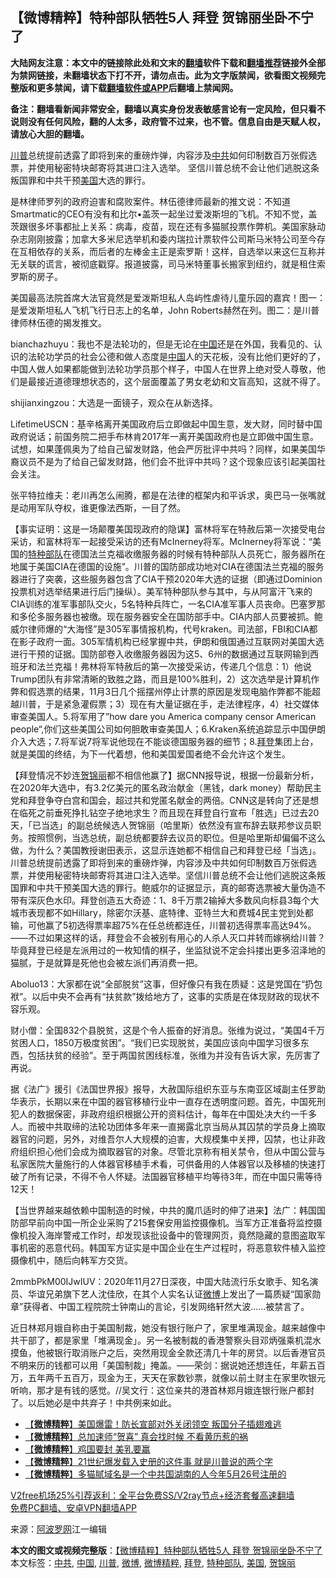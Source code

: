  <h2>【微博精粹】特种部队牺牲5人 拜登 贺锦丽坐卧不宁了</h2> <p class="notice"><b>大陆网友注意：本文中的链接除此处和文末的<a href="https://github.com/bannedbook/fanqiang" >翻墙</a>软件下载和<a href="https://github.com/killgcd/justmysocks/blob/master/README.md">翻墙推荐</a>链接外全部为禁网链接，未翻墙状态下打不开，请勿点击。此为文字版禁闻，欲看图文视频完整版和更多禁闻，请下载<a href="https://github.com/bannedbook/fanqiang">翻墙软件或APP</a>后翻墙上禁闻网。</p><p>备注：翻墙看新闻非常安全，翻墙以真实身份发表敏感言论有一定风险，但只看不说则没有任何风险，翻的人太多，政府管不过来，也不管。信息自由是天赋人权，请放心大胆的翻墙。</b></p>  <div class="entry"> <p id="summary"><a href="https://www.bannedbook.org/bnews/tag/%e5%b7%9d%e6%99%ae/" class="st_tag internal_tag" rel="tag" title="标签 川普 下的日志">川普</a>总统提前透露了即将到来的重磅炸弹，内容涉及<a href="https://www.bannedbook.org/bnews/tag/%e4%b8%ad%e5%85%b1/" class="st_tag internal_tag" rel="tag" title="标签 中共 下的日志">中共</a>如何印制数百万张假选票，并使用秘密特块邮寄将其进口注入选举。 坚信川普总统不会让他们逃脱这条叛国罪和中共干预<a href="https://www.bannedbook.org/bnews/tag/%e7%be%8e%e5%9b%bd/" class="st_tag internal_tag" rel="tag" title="标签 美国 下的日志">美国</a>大选的罪行。</p> <p id="conimg">是林律师罗列的政府迫害和腐败案件。林伍德律师最新的推文说：不知道Smartmatic的CEO有没有和比尔•盖茨一起坐过爱泼斯坦的飞机。不知不觉，盖茨跟很多坏事都扯上关系：病毒，疫苗，现在还有多猫腻投票作弊机。美国家脉动杂志刚刚披露；加拿大多米尼选举机和委内瑞拉计票软件公司斯马米特公司至今存在互相依存的关系，而后者的左棒金主正是索罗斯！这样，自选举以来这仨互称并无关联的谎言，被彻底戳穿。报道披露，司马米特董事长搬家到纽约，就是租住索罗斯的房子。</p> <p>美国最高法院首席大法官竟然是爱泼斯坦私人岛屿性虐待儿童乐园的嘉宾！图一：是爱泼斯坦私人飞机飞行日志上的名单，John Roberts赫然在列。图二：是川普律师林伍德的揭发推文。</p> <p>bianchazhuyu：我也不是法轮功的，但是无论在<span class='wp_keywordlink_affiliate'><a href="https://www.bannedbook.org/" title="中国" target="_blank">中国</a></span>还是在外国，我看见的、认识的法轮功学员的社会公德和做人态度是<a href="https://www.bannedbook.org/bnews/tag/%E4%B8%AD%E5%9B%BD/" class="st_tag internal_tag" rel="tag" title="标签 中国 下的日志">中国</a>人的天花板，没有比他们更好的了，中国人做人如果都能做到法轮功学员那个样子，中国人在世界上绝对受人尊敬，他们是最接近道德理想状态的，这个层面覆盖了男女老幼和文盲高知，这就不得了。</p>  <p>shijianxingzou：大选是一面镜子，观众在从新选择。</p> <p>LifetimeUSCN：基辛格离开美国政府后立即做起中国生意，发大财，同时替中国政府说话；前国务院二把手布林肯2017年一离开美国政府也是立即做中国生意。试想，如果蓬佩奥为了给自己留发财路，他会严厉批评中共吗？同样，如果美国华裔议员不是为了给自己留发财路，他们会不批评中共吗？这个现象应该引起美国社会关注。</p> <p>张平特拉维夫：老川再怎么闹腾，都是在法律的框架内和平诉求，奥巴马一张嘴就是动用军队夺权，谁更像法西斯，一目了然。</p> <p>【事实证明：这是一场颠覆美国现政府的隐谋】富林将军在特赦后第一次接受电台采访，和富林将军一起接受采访的还有McInerney将军。McInerney将军说：“美国的<a href="https://www.bannedbook.org/bnews/tag/%e7%89%b9%e7%a7%8d%e9%83%a8%e9%98%9f/" class="st_tag internal_tag" rel="tag" title="标签 特种部队 下的日志">特种部队</a>在德国法兰克福收缴服务器的时候有特种部队人员死亡，服务器所在地属于美国CIA在德国的设施”。川普的国防部成功地对CIA在德国法兰克福的服务器进行了突袭，这些服务器包含了CIA干预2020年大选的证据（即通过Dominion投票机对选举结果进行后门操纵）。美军特种部队参与其中，与从阿富汗飞来的CIA训练的准军事部队交火，5名特种兵阵亡，一名CIA准军事人员丧命。巴塞罗那和多伦多服务器也被缴。现在服务器安全在国防部手中。CIA内部人员要被抓。鲍威尔律师爆的“大海怪”是305军事情报机构，代号kraken。司法部，FBI和CIA都在影子政府一面。305军情机构已经掌握中共，伊朗和俄国通过互联网对美国大选进行干预的证据。国防部卷入收缴服务器因为这5、6州的数据通过互联网输到西班牙和法兰克福！弗林将军特赦后的第一次接受采访，传递几个信息：1）他说Trump团队有非常清晰的致胜之路，而且是100%胜利，2）这次选举是计算机作弊和假选票的结果，11月3日几个摇摆州停止计票的原因是发现电脑作弊都不能超越川普，于是紧急灌假票；3）现在有大量证据在手，走法律程序，4）社交媒体审查美国人。5.将军用了”how dare you America company censor American people“,你们这些美国公司如何胆敢审查美国人；6.Kraken系统追踪显示中国伊朗介入大选；7.将军说7将军说他现在不能谈德国服务器的细节；8.<a href="https://www.bannedbook.org/bnews/tag/%e6%8b%9c%e7%99%bb/" class="st_tag internal_tag" rel="tag" title="标签 拜登 下的日志">拜登</a>集团上台，就是美国的终结，为下一代着想，他和美国爱国者绝不会允许这个发生。</p>  <p>【拜登情况不妙连<a href="https://www.bannedbook.org/bnews/tag/%E8%B4%BA%E9%94%A6%E4%B8%BD/" class="st_tag internal_tag" rel="tag" title="标签 贺锦丽 下的日志">贺锦丽</a>都不相信他赢了】据CNN报导说，根据一份最新分析，在2020年大选中，有3.2亿美元的匿名政治献金（黑钱，dark money）帮助民主党和拜登争夺白宫和国会，超过共和党匿名献金的两倍。CNN这是转向了还是想在临死之前垂死挣扎钻空子绝地求生？而且现在拜登自行宣布「胜选」已过去20天，「已当选」的副总统候选人贺锦丽（哈里斯）依然没有宣布辞去联邦参议员职务。按照惯例，当选总统，副总统都要辞去议员的职位。但是哈里斯却偏偏不这么做，为什么？美国教授谢田表示，这显示连她都不相信自己和拜登已经「当选」。川普总统提前透露了即将到来的重磅炸弹，内容涉及中共如何印制数百万张假选票，并使用秘密特块邮寄将其进口注入选举。坚信川普总统不会让他们逃脱这条叛国罪和中共干预美国大选的罪行。鲍威尔的证据显示，真的邮寄选票被大量伪造不带有深灰色水印。拜登创造五大奇迹：1、8千万票2输掉大多数风向标县3每个大城市表现都不如Hillary，除密尔沃基、底特律、亚特兰大和费城4民主党到处都输，可他赢了5初选得票率超75%在任总统都连任，川普初选得票率高达94%。——不过如果这样的话，拜登会不会被别有用心的人杀人灭口并转而嫁祸给川普？毕竟拜登已经是左派用过的一枚知情的棋子，坐监狱说不定会抖搂出更多沼泽地的猫腻，于是就算是死他也会被左派们再消费一把。</p> <p>Aboluo13：大家都在说“全部脱贫”这事，但好像只有我在质疑：这是党国在“扔包袱”。以后中央不会再有“扶贫款”拨给地方了，这事的实质是在体现财政的现状不容乐观。</p> <p>财小僧：全国832个县脱贫，这是个令人振奋的好消息。张维为说过，“美国4千万贫困人口，1850万极度贫困”。“我们已实现脱贫，美国应该向中国学习很多东西，包括扶贫的经验”。至于两国贫困线标准，张维为并没有告诉大家，先厉害了再说。</p> <p>据《法广》援引《法国世界报》报导，大赦国际组织东亚与东南亚区域副主任罗助华表示，长期以来在中国的器官移植行业中一直存在透明度问题。首先，中国死刑犯人的数据保密，非政府组织根据公开的资料估计，每年在中国处决大约一千多人。而被中共取缔的法轮功团体多年来一直揭露北京当局从其囚禁的学员身上摘取器官的问题，另外，对维吾尔人大规模的迫害，大规模集中关押，囚禁，也让非政府组织担心他们会成为摘取器官的对象。尽管北京称有相关禁令，但从中国公营与私家医院大量施行的人体器官移植手术看，可供备用的人体器官以及移植的快速打破了所有记录，不得不令人怀疑。法国器官移植平均等待3年，而在中国只需等待12天！</p>  <p>【当世界越来越依赖中国制造的时候，中共的魔爪适时的伸了进来】法广：韩国国防部早前向中国一所企业采购了215套保安用监控摄像机。当军方正准备将监控摄像机投入海岸警戒工作时，却发现该批设备中的管理网页，竟然隐藏的意图盗取军事机密的恶意代码。韩国军方证实是中国企业在生产过程时，将恶意软件植入监控摄像机中，随后向韩军方交货。</p> <p>2mmbPkM00IJwIUV：2020年11月27日深夜，中国大陆流行乐女歌手、知名演员、华谊兄弟旗下艺人沈佳欣，在其个人实名认证<a href="https://www.bannedbook.org/bnews/tag/%e5%be%ae%e5%8d%9a/" class="st_tag internal_tag" rel="tag" title="标签 微博 下的日志">微博</a>上发出了一篇质疑“国家勋章”获得者、中国工程院院士钟南山的言论，引发网络轩然大波……被禁言了。</p> <p>近日林郑月娥自称由于美国制裁，她没有银行账户了，家里堆满现金。越来越像中共干部了，都是家里「堆满现金」。另一名被制裁的香港警察头目邓炳强乘机混水摸鱼，他被银行取消账户之后，突然用现金全款还清几十年的房贷。以后香港官员不明来历的钱都可以用「美国制裁」掩盖。——荣剑：据说她还想连任，年薪五百万，五年两千五百万，现金为王，天天在家数钞票，就像以前土财主在家里吹银元听响，那才是有钱的感觉。//吴文行：这位亲共的港首林郑月娥连银行账户都封了。以后她必是中共弃子！中共例来如此。</p> <ul class='op-related-articles' title='相关阅读'> <li><a href='https://www.bannedbook.org/bnews/comments/20201129/1439051.html' target='_blank'>【<b>微博精粹</b>】美国爆雷！防长宣部对外关闭领空 叛国分子插翅难逃</a></li> <li><a href='https://www.bannedbook.org/bnews/comments/20201127/1437982.html' target='_blank'>【<b>微博精粹</b>】总加速师“贺喜” 真会找时候 不看黄历惹的祸</a></li> <li><a href='https://www.bannedbook.org/bnews/comments/20201125/1436744.html' target='_blank'>【<b>微博精粹</b>】鸡国要封 美乳要赢</a></li> <li><a href='https://www.bannedbook.org/bnews/comments/20201124/1436134.html' target='_blank'>【<b>微博精粹</b>】21世纪爆发载入史册的这件事 就是川普说的两个字</a></li> <li><a href='https://www.bannedbook.org/bnews/comments/20201123/1435555.html' target='_blank'>【<b>微博精粹</b>】多猫腻域名是一个中共国湖南的人今年5月26号注册的</a></li> </ul> <p class="texttj"> <a href="https://github.com/bannedbook/fanqiang/wiki/V2ray%E6%9C%BA%E5%9C%BA" target="_blank">V2free机场25%引荐返利：全平台免费SS/V2ray节点+经济套餐高速翻墙</a><br/> <a href="https://github.com/bannedbook/fanqiang/wiki/%E7%A6%81%E9%97%BB%E7%BD%91%E5%AE%89%E5%8D%93%E7%BF%BB%E5%A2%99%E6%96%B0%E9%97%BBAPP" target="_blank">免费PC翻墙、安卓VPN翻墙APP</a></p><p> 来源：<a href="https://www.aboluowang.com/2020/1130/1528886.html" target="_blank">阿波罗网</a>江一编辑 </p> <a name='sharetosocial'></a>       <div><b>本文的图文或视频完整版</b>：<a href='https://www.bannedbook.org/bnews/comments/20201130/1439469.html'>【微博精粹】特种部队牺牲5人 拜登 贺锦丽坐卧不宁了</a></div>  </div><!--END ENTRY--> <div class="postfooter"> <div>本文标签：<a href="https://www.bannedbook.org/bnews/tag/%e4%b8%ad%e5%85%b1/" rel="tag">中共</a>, <a href="https://www.bannedbook.org/bnews/tag/%E4%B8%AD%E5%9B%BD/" rel="tag">中国</a>, <a href="https://www.bannedbook.org/bnews/tag/%e5%b7%9d%e6%99%ae/" rel="tag">川普</a>, <a href="https://www.bannedbook.org/bnews/tag/%e5%be%ae%e5%8d%9a/" rel="tag">微博</a>, <a href="https://www.bannedbook.org/bnews/tag/%e5%be%ae%e5%8d%9a%e7%b2%be%e7%b2%b9/" rel="tag">微博精粹</a>, <a href="https://www.bannedbook.org/bnews/tag/%e6%8b%9c%e7%99%bb/" rel="tag">拜登</a>, <a href="https://www.bannedbook.org/bnews/tag/%e7%89%b9%e7%a7%8d%e9%83%a8%e9%98%9f/" rel="tag">特种部队</a>, <a href="https://www.bannedbook.org/bnews/tag/%e7%be%8e%e5%9b%bd/" rel="tag">美国</a>, <a href="https://www.bannedbook.org/bnews/tag/%E8%B4%BA%E9%94%A6%E4%B8%BD/" rel="tag">贺锦丽</a></div>  </div><!--END POSTFOOTER--> 